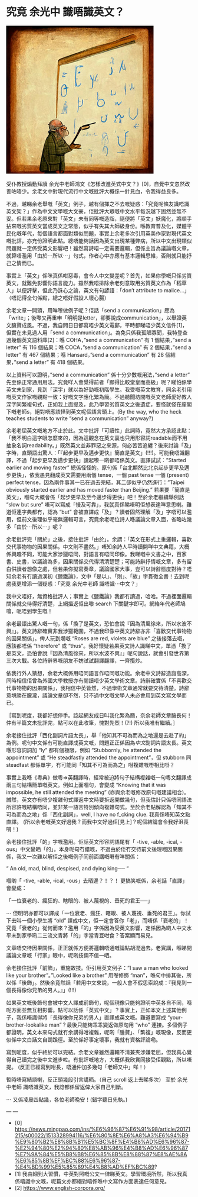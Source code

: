 # 究竟 余光中 識唔識英文？

![image](./images/old_man_learning_symbols.jpg)

受仆教授煽動拜讀 余光中老師鴻文《怎樣改進英式中文？》[0]，自覺中文忽然改善咗唔少。余老文中對現代流行中文嘅批評大概係一針見血，令我得益良多。

不過，越睇余老舉嘅「英文」例子，越有個揮之不去嘅疑惑：「究竟呢條友識唔識英文架？」作為中文文學嘅大文豪，佢批評大眾嘅中文水平每況越下固然並無不妥。但若果余老原來對「英文」未有同等嘅造詣，隨便將「英文」妖魔化，將順手拈來嘅劣質英文當成英文之常態，似乎有失其大師級身份。喺教育普及化，媒體平民化嘅年代，每個語言都面對類似問題，事實上余老多次引用英美作家對現代英文嘅批評，亦充份證明此點。總唔能夠話因為英文出現某種弊病，所以中文出現類似問題就一定係受英文影響吧！雖然寫詩唔一定需要邏輯，但係主旨為議論嘅文章，就算唔濫用「由於⋯所以⋯」句式，作者心中亦應有基本邏輯思維，否則就只能抒己之情而已。

事實上「英文」係咪真係咁惡毒，會令人中文變差呢？首先，如果你學嘅只係劣質英文，就難免影響你語言能力。雖然我唔排除余老刻意取用劣質英文作為「稻草人」以便評擊，但此乃誅心之論，英文有句諺語：「don’t attribute to malice…」（唔記得全句係點，總之唔好假設人壞心腸）

余老文章一開頭，用咩嚟做例子呢？佢話「send a communication」應為「write」；後嚟又再重申「明明是letter，卻要說成communication」，以舉證英文臃贅成風。不過，我自問日日都寫唔少英文電郵，平時都睇唔少英文信件[1]，但實在未見過人用「send a communication」。為免只係我孤陋寡聞，我特登查過幾個英文語料庫[2]：喺 COHA，”send a communication” 有 1 個結果，”send a letter” 有 116 個結果；喺 COCA，”send a communication” 有 2 個結果，”send a letter” 有 467 個結果；喺 Hansard，”send a communication” 有 28 個結果，”send a letter” 有 418 個結果。

以上資料可以證明，”send a communication” 係十分少數嘅用法，”send a letter” 先至係正常通用用法。究竟咩人會覺得前者「顯得比較堂皇而高級」呢？睇怕係學英文未到家，見到「深字」就以為好勁嘅初階學生。我受嘅英文教育，同余老引用嘅英文作家嘅觀點一致：好嘅文字應化繁為簡。不過聽聞坊間嘅英文老師愛好教人深字同繁複句式，正如我上面提及，此乃學習劣質英文之後遺症，要怪就怪在座閣下嘅老師s，絕對唔應該怪到英文呢個語言頭上。(By the way, who the heck teaches students to write “send a communication” anyway?)

余老老屈英文嘅地方不止於此。文中批評「可讀性」此詞時，竟然大方承認此點：「我不明白這字眼怎麼來的，因為這觀念在英文裏也只用形容詞readable而不用抽象名詞readability。」既然英文並非罪惡之來源，何必苦苦追纏？後來討論「及」字時，直頭語出驚人：「『起步更早及邁步更快』簡直是英文」(!!!)。可能我唔識翻譯，不過「起步更早及邁步更快」讀起嚟一啲都唔係英文。直譯試試：”Started earlier and moving faster” 總係怪怪的。原句係「台北顯然比北京起步更早及邁步更快」，依我愚見翻成英文需要用兩個 tense，一個 past tense 一個 (present) perfect tense，因為兩件事其一已在過去完結，其二卻似乎仍然進行：”Taipei obviously started earlier and has moved faster than Beijing.” 若果要「簡直是英文」，嗰句大概會係「起步更早及至今邁步得更快」吧！至於余老繼續舉例話 “slow but sure” 唔可以寫成「慢及可靠」，我就真係睇唔明佢想表達咩意思喇。難道佢連字典都冇，認為 “but” 會被直譯成「及」？讀者固然理解「及」字唔可以濫用，但前文後理似乎毫無邏輯可言，究竟余老呢位詩人喺議論文章入面，省略咗幾多「由於⋯所以⋯」呢？

余老批評完「關於」之後，接住批評「由於」。余謂：「英文在形式上重邏輯，喜歡交代事物物的因果關係。中文則不盡然。」唔知余詩人平時讀開咩中文典籍，大概係興趣不同，可能大家涉獵唔同，對語言有唔同印像。我睇嘅中文書之中，百家書、史書，以議論為多，因果關係交代得清清楚楚；可能詩辭抒情嘅文章，多有留白供讀者想像之處，但若果你擬寫奏章，議論國家大事，豈可以詩辭態度對待？唔知余老有冇讀過漢初《鹽鐵論》，文中「是以」、「則」、「故」字貫徹全書！去到呢處我更增添一個疑惑：「究竟 余光中老師 識唔識⋯中文？」

我中文唔好，無資格批評人；事實上《鹽鐵論》我都冇讀過，哈哈。不過裡面邏輯關係就交待得好清楚，上網搵返佢出嚟 search 下關鍵字即可。網絡年代老師鳩噏，呃唔到學生嘅！

余老最語出驚人嘅一句，係「換了是英文，恐怕會說『因為清風徐來，所以水波不興』」。英文詩辭確實非我涉獵範圍，不過我印像中英文詩辭亦非「喜歡交代事物物的因果關係」。俾人玩到爛嘅 “Roses are red, violets are blue” 之後接落去嘅，應該都唔係 “therefore” 或 “thus”。我好懷疑若果英文詩人識睇中文，單憑「換了是英文，恐怕會說『因為清風徐來，所以水波不興』」呢句說話，就會引發世界第三次大戰。各位詩辭界嘅朋友不妨試試翻譯翻譯，一齊攬炒。

依我行外人猜想，余老大概係用唔同語言作唔同嘅功能。余老中文詩辭造詣高深，同時相信佢曾為外國大學教授亦有閱讀唔少英文學術文章。詩辭確實係「不喜歡交代事物物的因果關係」，我相信中英皆然，不過學術文章通常就要交待清楚。詩辭意境勝在朦瀧，議論文章卻不然，只不過中文嘅文學人未必會用到英文寫文學而已。

［寫到呢度，我都好想停手。諗起網友成日叫我化繁為簡，奈余老師文章臃長何！仲有半篇文未批評完，點可以在此收筆，愧對先烈！(?!) 所以我唯有繼續。］

余老接住批評「西化副詞片語太長」，舉「他知其不可為而為之地還是去赴了約」為例。呢句中文係冇可能直譯成英文嘅，問題正正係因為*中文*副詞片語太長。英文喺形容詞詞加 “ly” 都有個極限，例如 “Stubbornly, he attended the appointment” 或 “He steadfastly attended the appointment”，但 stubborn 同 steadfast 都係單字，冇可能同「知其不可為而為之」咁複雜嘅嘢相比啩？

事實上我喺《粵典》做粵=>英翻譯時，經常被迫將句子結構複雜嘅一句粵文翻譯成兩三句結構簡單嘅英文。例如上面嗰句，會變成 “Knowing that it was impossible, he still attended the meeting” (亦與余老嘅修改原句嘅建議相合)。誠然，英文亦有唔少複雜句式譯返中文時要拆返開做幾句，但我估計只係唔同語法所容許嘅結構唔同，並非某一語言特別傾向複雜句式。至於余老點解認為「知其不可為而為之地」係「西化副詞」，well, I have no f_cking clue. 我真係唔知英文點直譯。 (所以余老嘅英文好過我？而我中文好過佢[見上]？呢個結論會令我好沮喪喎！)

余老接住批評「的」字嘅濫用。佢話英文形容詞語尾有「 -tive, -able, -ical, -ous」中文變晒「的」。本身呢句冇錯嘅，不過由於佢冇交待前文後理嘅因果關係，我又一次難以解佢之後嘅例子同前面講嘅嘢有咩關係：

“ An old, mad, blind, despised, and dying king── “

嗰啲「 -tive, -able, -ical, -ous」去晒邊？！？！ 更搞笑嘅係，余老話「直譯」會變成：

「一位衰老的、瘋狂的、瞎眼的、被人蔑視的、垂死的君王──」

⋯ 但明明亦都可以譯成「一位衰老、瘋狂、瞎眼、被人蔑視、垂死的君王」。你試下去叫一個小學生將 “old” 譯成中文，佢一定會答你「老」，而唔係「衰老的」！究竟「衰老的」從何而來？濫用「的」字係因為受英文影響，定係因為啲人中文水平未到家學啲二三流文青將「的」字當青豆咁食？答案顯而易見。

文章唔交待因果關係，正正就係方便將邏輯唔通嘅論點胡混過去。老實講，喺睇開議論文章嘅「行家」眼中，呢啲技倆不值一哂。

余老接住批評「前飾」，重施故技。佢引用英文例子：”I saw a man who looked like your brother”。”Looked like a brother” 用嚟修飾 “man”，喺句中排其後，所以係「後飾」。然後余竟然話「若用中文來說，一般人會不假思索說成：『我見到一個長得像你兄弟的男人。』」(!!!)

如果英文嘅後飾句會被中文人譯成前飾句，呢個現像只能夠證明中英各自不同，喺呢方面並無互相影響。點可以話係「英式中文」？事實上，正如本文上述其他例子，我係唔識得將「長得像你兄弟的男人」直譯成英文嘅。難道要寫成 “your-brother-lookalike man”？最後只能夠乖乖變返做原句用 “who” 連接。多個例子都證明，英文本來句式就冇余講得咁複雜，呢啲「腫贅」、「繁複」嘅現像，反而更似係中文白話文自闢蹊徑。至於係好事定壞事，我就冇資格評論嘞。

寫到呢度，似乎終於可以完結。余老文章雖然邏輯不清兼夾涉嫌老屈，但我真心覺得自己讀完之後中文進步咗。冇批評嘅地方，大概係我欣賞同接受佢觀點，所以唔提。 (反正已經寫到咁長，唔通仲加多幾句「老師又中」咩！）

暫時唔寫結語喇，反正頭幾段引言講晒。（自己 scroll 返上去睇多次） 至於 余光中老師 識唔識英文，我諗都係留返俾大家自己判斷。

⋯ 又係凌晨四點幾，各位老師晚安！(錯字聽日先執。)

— —

- [0] https://news.mingpao.com/ins/%E6%96%87%E6%91%98/article/20171215/s00022/1513328994116/%E6%80%8E%E6%A8%A3%E6%94%B9%E9%80%B2%E8%8B%B1%E5%BC%8F%E4%B8%AD%E6%96%87-%E2%94%80%E2%94%80%E8%AB%96%E4%B8%AD%E6%96%87%E7%9A%84%E5%B8%B8%E6%85%8B%E8%88%87%E8%AE%8A%E6%85%8B%EF%BC%88%E6%96%87-%E4%BD%99%E5%85%89%E4%B8%AD%EF%BC%89?
- [1] 我由細到大習慣，中英對照嘅公文一律睇英文。學習環境所然，所以我真係唔識中文嘅，呢篇文亦都絕對唔係喺中文寫作方面表達任何意見。
- [2] https://www.english-corpora.org/

